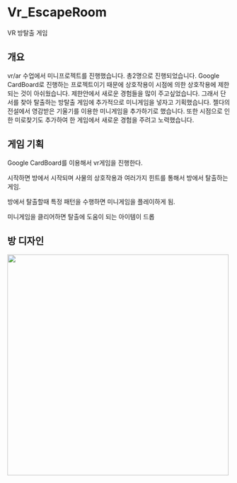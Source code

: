 # Vr_EscapeRoom
VR 방탈출 게임

## 개요

vr/ar 수업에서 미니프로젝트를 진행했습니다. 총2명으로 진행되었습니다.
Google CardBoard로 진행하는 프로젝트이기 때문에 상호작용이 시점에 의한 상호작용에 제한되는 것이 아쉬웠습니다.
제한안에서 새로운 경험들을 많이 주고싶었습니다.
그래서 단서를 찾아 탈출하는 방탈출 게임에 추가적으로 미니게임을 넣자고 기획했습니다.
젤다의 전설에서 영감받은 기울기를 이용한 미니게임을 추가하기로 했습니다.
또한 시점으로 인한 미로찾기도 추가하여 한 게임에서 새로운 경험을 주려고 노력했습니다.

## 게임 기획

Google CardBoard를 이용해서 vr게임을 진행한다.

시작하면 방에서 시작되며 사물의 상호작용과 여러가지 힌트를 통해서 방에서 탈출하는 게임.

방에서 탈출할때 특정 패턴을 수행하면 미니게임을 플레이하게 됨.

미니게임을 클리어하면 탈출에 도움이 되는 아이템이 드롭


## 방 디자인
<img src="https://github.com/akstjd31/VR_Project/assets/18045821/c0bc238e-5c70-4513-bf55-63c47c28071c" width="500px" height="500px">

<br><br>

